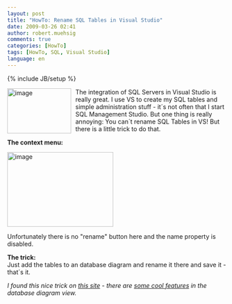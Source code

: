 ```yaml
---
layout: post
title: "HowTo: Rename SQL Tables in Visual Studio"
date: 2009-03-26 02:41
author: robert.muehsig
comments: true
categories: [HowTo]
tags: [HowTo, SQL, Visual Studio]
language: en
---
```

{% include JB/setup %}
<p><a href="{{BASE_PATH}}/assets/wp-images-en/image79.png"><img style="border-top-width: 0px; border-left-width: 0px; border-bottom-width: 0px; margin: 0px 10px 0px 0px; border-right-width: 0px" height="104" alt="image" src="{{BASE_PATH}}/assets/wp-images-en/image-thumb90.png" width="147" align="left" border="0" /></a>The integration of SQL Servers in Visual Studio is really great. I use VS to create my SQL tables and simple administration stuff - it&#180;s not often that I start SQL Management Studio. But one thing is really annoying: You can&#180;t rename SQL Tables in VS! But there is a little trick to do that.</p> 



<p><strong>The context menu:</strong></p>
<p><a href="{{BASE_PATH}}/assets/wp-images-en/image80.png"><img style="border-top-width: 0px; border-left-width: 0px; border-bottom-width: 0px; border-right-width: 0px" height="172" alt="image" src="{{BASE_PATH}}/assets/wp-images-en/image-thumb95.png" width="244" border="0" /></a> </p>
<p>Unfortunately there is no &quot;rename&quot; button here and the name property is disabled.</p>
<p><strong>The trick:</strong>     <br />Just add the tables to an database diagram and rename it there and save it - that&#180;s it.</p>
<p><em>I found this nice trick on <a href="http://www.bbits.co.uk/blog/archive/2006/03/15/7660.aspx">this site</a> - there are <a href="{{BASE_PATH}}/2009/02/20/howto-create-sql-table-relationships-via-dragndrop/">some cool features</a> in the database diagram view. </em></p>
